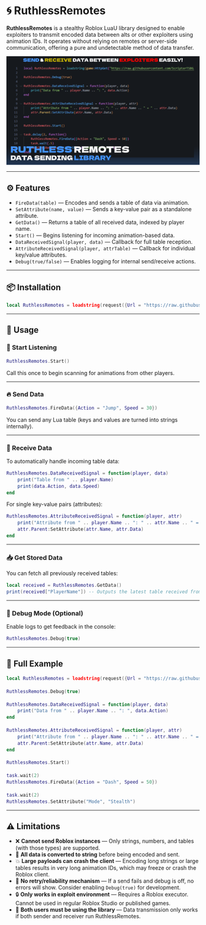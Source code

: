 # 🌀 RuthlessRemotes

**RuthlessRemotes** is a stealthy Roblox LuaU library designed to enable exploiters to transmit encoded data between alts or other exploiters using animation IDs. It operates without relying on remotes or server-side communication, offering a pure and undetectable method of data transfer.

![Thumbnail](Thumbnail.png)

---

## ⚙️ Features

- `FireData(table)` — Encodes and sends a table of data via animation.
- `SetAttribute(name, value)` — Sends a key-value pair as a standalone attribute.
- `GetData()` — Returns a table of all received data, indexed by player name.
- `Start()` — Begins listening for incoming animation-based data.
- `DataReceivedSignal(player, data)` — Callback for full table reception.
- `AttributeReceivedSignal(player, attrTable)` — Callback for individual key/value attributes.
- `Debug(true/false)` — Enables logging for internal send/receive actions.

---

## 📦 Installation

```lua
local RuthlessRemotes = loadstring(request({Url = "https://raw.githubusercontent.com/ScripterTSBG/custom-libraries/refs/heads/main/RuthlessRemotes.lua", Method = 'GET'}).Body)()
```

---

## 🚀 Usage

### 🔹 Start Listening

```lua
RuthlessRemotes.Start()
```

Call this once to begin scanning for animations from other players.

---

### 🔥 Send Data

```lua
RuthlessRemotes.FireData({Action = "Jump", Speed = 30})
```

You can send any Lua table (keys and values are turned into strings internally).

---

### 📡 Receive Data

To automatically handle incoming table data:

```lua
RuthlessRemotes.DataReceivedSignal = function(player, data)
    print("Table from " .. player.Name)
    print(data.Action, data.Speed)
end
```

For single key-value pairs (attributes):

```lua
RuthlessRemotes.AttributeReceivedSignal = function(player, attr)
    print("Attribute from " .. player.Name .. ": " .. attr.Name .. " = " .. attr.Data)
    attr.Parent:SetAttribute(attr.Name, attr.Data)
end
```

---

### 📥 Get Stored Data

You can fetch all previously received tables:

```lua
local received = RuthlessRemotes.GetData()
print(received["PlayerName"]) -- Outputs the latest table received from this player
```

---

### 🧠 Debug Mode (Optional)

Enable logs to get feedback in the console:

```lua
RuthlessRemotes.Debug(true)
```

---

## 🧪 Full Example

```lua
local RuthlessRemotes = loadstring(request({Url = "https://raw.githubusercontent.com/ScripterTSBG/custom-libraries/refs/heads/main/RuthlessRemotes.lua", Method = 'GET'}).Body)()

RuthlessRemotes.Debug(true)

RuthlessRemotes.DataReceivedSignal = function(player, data)
    print("Data from " .. player.Name .. ": ", data.Action)
end

RuthlessRemotes.AttributeReceivedSignal = function(player, attr)
    print("Attribute from " .. player.Name .. ": " .. attr.Name .. " = " .. attr.Data)
    attr.Parent:SetAttribute(attr.Name, attr.Data)
end

RuthlessRemotes.Start()

task.wait(2)
RuthlessRemotes.FireData({Action = "Dash", Speed = 50})

task.wait(2)
RuthlessRemotes.SetAttribute("Mode", "Stealth")
```

---

## ⚠️ Limitations

- ❌ **Cannot send Roblox instances** — Only strings, numbers, and tables (with those types) are supported.
- 🧠 **All data is converted to string** before being encoded and sent.
- 💥 **Large payloads can crash the client** — Encoding long strings or large tables results in very long animation IDs, which may freeze or crash the Roblox client.
- 🔁 **No retry/reliability mechanism** — If a send fails and debug is off, no errors will show. Consider enabling `Debug(true)` for development.
- 🔒 **Only works in exploit environment** — Requires a Roblox executor. Cannot be used in regular Roblox Studio or published games.
- 📡 **Both users must be using the library** — Data transmission only works if both sender and receiver run RuthlessRemotes.
